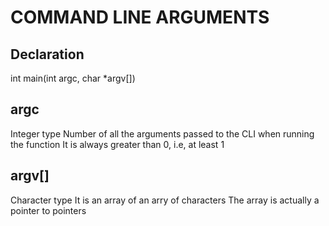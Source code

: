 # COMMAND LINE ARGUMENTS

## Declaration

int main(int argc, char *argv[])

## argc
Integer type
Number of all the arguments passed to the CLI when running the function
It is always greater than 0, i.e, at least 1

## argv[]
Character type
It is an array of an arry of characters
The array is actually a pointer to pointers
